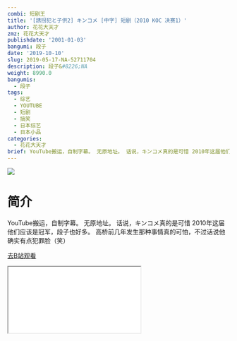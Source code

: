 ```yaml
---
combi: 短剧王
title: '[誘拐犯と子供2] キンコメ [中字] 短剧（2010 KOC 决赛1）'
author: 花花大天才
zmz: 花花大天才
publishdate: '2001-01-03'
bangumi: 段子
date: '2019-10-10'
slug: 2019-05-17-NA-52711704
description: 段子&#8226;NA
weight: 8990.0
bangumis:
  - 段子
tags:
  - 综艺
  - YOUTUBE
  - 短剧
  - 搞笑
  - 日本综艺
  - 日本小品
categories:
  - 花花大天才
brief: YouTube搬运，自制字幕。 无原地址。 话说，キンコメ真的是可惜 2010年这届他们应该是冠军，段子也好多。 高桥前几年发生那种事情真的可怕，不过话说他确实有点犯罪脸（笑）
---
```

![](https://raw.githubusercontent.com/tcgriffith/owaraisite/master/static/tmpimg/370161d263bb0d840dd8f2d32e5157dc403438b8.jpg.480.jpg)
# 简介  
YouTube搬运，自制字幕。
无原地址。
话说，キンコメ真的是可惜 2010年这届他们应该是冠军，段子也好多。
高桥前几年发生那种事情真的可怕，不过话说他确实有点犯罪脸（笑）  

[去B站观看](https://www.bilibili.com/video/av52711704/)
<div class ="resp-container"><iframe class="testiframe" src="//player.bilibili.com/player.html?aid=52711704"", scrolling="no", allowfullscreen="true" > </iframe></div> 
